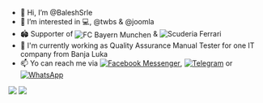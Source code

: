 - 👋 Hi, I’m @BaleshSrle
- 👀 I’m interested in 💻, @twbs & @joomla
- :stadium: Supporter of <span style="vertical-align:middle;">![FC Bayern Munchen](https://badges.aleen42.com/src/bayern_munchen.svg)</span> & ![Scuderia Ferrari](https://badges.aleen42.com/src/ferrari.svg)
- 💼 I'm currently working as Quality Assurance Manual Tester for one IT company from Banja Luka
- 📫 Yo can reach me via [![Facebook Messenger](https://badges.aleen42.com/src/messenger.svg)](https://m.me/srdjan.balesevic), [![Telegram](https://badges.aleen42.com/src/telegram.svg)](https://t.me/BaleshSrle) or [![WhatsApp](https://badges.aleen42.com/src/whatsapp.svg)](https://wa.me/38766340286)

![](https://img.shields.io/badge/Intel-Core_i5_2ND-0071C5?style=for-the-badge&logo=intel&logoColor=white)
![](https://img.shields.io/badge/Windows-Fujitsu_Lifebook_S751-0078D6?style=for-the-badge&logo=windows&logoColor=white)

<!---
BaleshSrle/BaleshSrle is a ✨ special ✨ repository because its `README.md` (this file) appears on your GitHub profile.
You can click the Preview link to take a look at your changes.
--->
<!--- - 🌱 I’m currently learning ...
- 💞️ I’m looking to collaborate on ... --->
